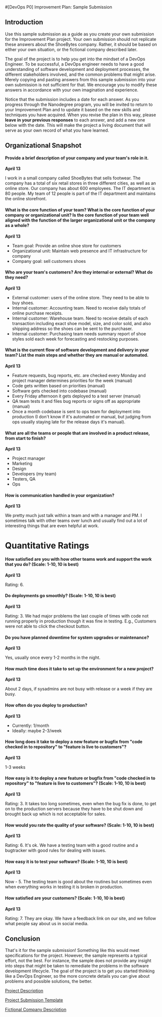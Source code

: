 #[DevOps P0] Improvement Plan: Sample Submission

## Introduction

Use this sample submission as a guide as you create your own submission for the Improvement Plan project. Your own submission should not replicate these answers about the ShoeBytes company. Rather, it should be based on either your own situation, or the fictional company described later.

The goal of the project is to help you get into the mindset of a DevOps Engineer. To be successful, a DevOps engineer needs to have a good understanding of software development and deployment processes, the different stakeholders involved, and the common problems that might arise. Merely copying and pasting answers from this sample submission into your own submission is not sufficient for that. We encourage you to modify these answers in accordance with your own imagination and experience. 

Notice that the submission includes a date for each answer. As you progress through the Nanodegree program, you will be invited to return to your Improvement Plan and to update it based on the new skills and techniques you have acquired. When you revise the plan in this way, please **leave in your previous responses** to each answer, and add a new one below with the date. This will make the project a living document that will serve as your own record of what you have learned.

## Organizational Snapshot

#### Provide a brief description of your company and your team's role in it.

**April 13**

I work in a small company called ShoeBytes that sells footwear. The company has a total of six retail stores in three different cities, as well as an online store. Our company has about 600 employees. The IT department is 80 people. My team of 12 people is part of the IT department and maintains the online storefront.

#### What is the core function of your team? What is the core function of your company or organizational unit? Is the core function of your team well aligned with the function of the larger organizational unit or the company as a whole?

**April 13**

* Team goal: Provide an online shoe store for customers
* Organizational unit: Maintain web presence and IT infrastructure for company
* Company goal: sell customers shoes

#### Who are your team's customers? Are they internal or external? What do they need?

**April 13**

* External customer: users of the online store. They need to be able to buy shoes.
* Internal customer: Accounting team. Need to receive daily totals of online purchase receipts.
* Internal customer: Warehouse team. Need to receive details of each transaction including exact shoe model, size, and color sold, and also shipping address so the shoes can be sent to the purchaser.
* Internal customer: Purchasing team needs summary report of shoe styles sold each week for forecasting and restocking purposes.

#### What is the current flow of software development and delivery in your team? List the main steps and whether they are manual or automated. 

**April 13**

* Feature requests, bug reports, etc. are checked every Monday and project manager determines priorities for the week (manual)
* Code gets written based on priorities (manual)
* Software gets checked into codebase (manual)
* Every Friday afternoon it gets deployed to a test server (manual) 
* QA team tests it and files bug reports or signs off as appropriate (manual) 
* Once a month codebase is sent to ops team for deployment into production (I don't know if it's automated or manual, but judging from ops usually staying late for the release days it's manual).

#### What are all the teams or people that are involved in a product release, from start to finish? 

**April 13**

* Project manager
* Marketing
* Design 
* Developers (my team)
* Testers, QA
* Ops

#### How is communication handled in your organization? 

**April 13**

We pretty much just talk within a team and with a manager and PM. I sometimes talk with other teams over lunch and usually find out a lot of interesting things that are even helpful at work.

# Quantitative Ratings

#### How satisfied are you with how other teams work and support the work that you do? (Scale: 1-10, 10 is best)

**April 13**

Rating: 6. 

#### Do deployments go smoothly? (Scale: 1-10, 10 is best)

**April 13**

Rating: 3. We had major problems the last couple of times with code not running properly in production though it was fine in testing. E.g., Customers were not able to click the checkout button.

#### Do you have planned downtime for system upgrades or maintenance? 

**April 13**

Yes, usually once every 1-2 months in the night.

#### How much time does it take to set up the environment for a new project? 

**April 13**

About 2 days, if sysadmins are not busy with release or a week if they are busy.

#### How often do you deploy to production? 

**April 13**

* Currently: 1/month
* Ideally: maybe 2-3/week

#### How long does it take to deploy a new feature or bugfix from "code checked in to repository" to "feature is live to customers"? 

**April 13**

1-3 weeks

#### How easy is it to deploy a new feature or bugfix from "code checked in to repository" to "feature is live to customers"? (Scale: 1-10, 10 is best) 

**April 13**

Rating: 3. It takes too long sometimes, even when the bug fix is done, to get on to the production servers because they have to be shut down and brought back up which is not acceptable for sales. 

#### How would you rate the quality of your software? (Scale: 1-10, 10 is best) 

**April 13**

Rating: 6. It's ok. We have a testing team with a good routine and a bugtracker with good rules for dealing with issues.

#### How easy it is to test your software? (Scale: 1-10, 10 is best)

**April 13**

Now - 5. The testing team is good about the routines but sometimes even when everything works in testing it is broken in production.


#### How satisfied are your customers? (Scale: 1-10, 10 is best)

**April 13**

Rating: 7. They are okay. We have a feedback link on our site, and we follow what people say about us in social media.

## Conclusion

That's it for the sample submission! Something like this would meet specifications for the project. However, the sample represents a typical effort, not the best. For instance, the sample does not provide any insight into steps that might be taken to remediate the problems in the software development lifecycle. The goal of the project is to get you started thinking like a DevOps Engineer, so the more concrete details you can give about problems and possible solutions, the better.

[Project Description](P0_Improvement_Plan.md)

[Project Submission Template](P0_Template.md)

[Fictional Company Description](P0_Fictional_Company.md)